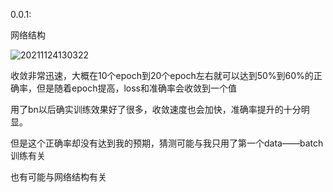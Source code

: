 0.0.1:

网络结构

![20211124130322](https://picsheep.oss-cn-beijing.aliyuncs.com/pic/20211124130322.png)

收敛非常迅速，大概在10个epoch到20个epoch左右就可以达到50%到60%的正确率，但是随着epoch提高，loss和准确率会收敛到一个值

用了bn以后确实训练效果好了很多，收敛速度也会加快，准确率提升的十分明显。

但是这个正确率却没有达到我的预期，猜测可能与我只用了第一个data——batch训练有关

也有可能与网络结构有关